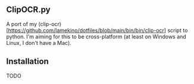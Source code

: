 ClipOCR.py
----------

A port of my (clip-ocr)[https://github.com/lamekino/dotfiles/blob/main/bin/bin/clip-ocr]
script to python. I'm aiming for this to be cross-platform (at least on Windows
and Linux, I don't have a Mac).

## Installation
TODO

